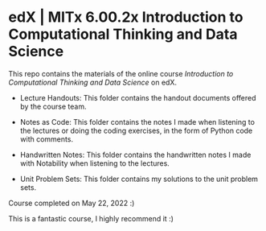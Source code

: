 # edX | MITx 6.00.2x Introduction to Computational Thinking and Data Science

This repo contains the materials of the online course *Introduction to Computational Thinking and Data Science* on edX.

+ Lecture Handouts: This folder contains the handout documents offered by the course team.

+ Notes as Code: This folder contains the notes I made when listening to the lectures or doing the coding exercises, in the form of Python code with comments.

+ Handwritten Notes: This folder contains the handwritten notes I made with Notability when listening to the lectures.

+ Unit Problem Sets: This folder contains my solutions to the unit problem sets.

Course completed on May 22, 2022 :)

This is a fantastic course, I highly recommend it :)